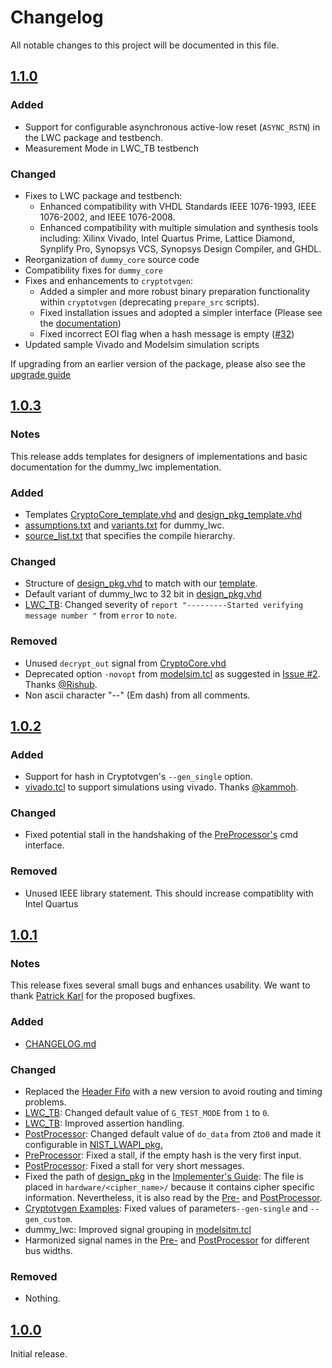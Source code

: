 # Changelog

All notable changes to this project will be documented in this file.

## [1.1.0]
### Added
- Support for configurable asynchronous active-low reset (`ASYNC_RSTN`) in the LWC package and testbench.
- Measurement Mode in LWC_TB testbench

### Changed
- Fixes to LWC package and testbench:
  - Enhanced compatibility with VHDL Standards IEEE 1076-1993, IEEE 1076-2002, and IEEE 1076-2008.
  - Enhanced compatibility with multiple simulation and synthesis tools including: Xilinx Vivado, Intel Quartus Prime, Lattice Diamond, Synplify Pro, Synopsys VCS, Synopsys Design Compiler, and GHDL.
- Reorganization of `dummy_core` source code
- Compatibility fixes for `dummy_core`
- Fixes and enhancements to `cryptotvgen`:
  - Added a simpler and more robust binary preparation functionality within `cryptotvgen` (deprecating `prepare_src` scripts).
  - Fixed installation issues and adopted a simpler interface (Please see the [documentation](software/cryptotvgen/README.md))
  - Fixed incorrect EOI flag when a hash message is empty ([#32](https://github.com/GMUCERG/LWC/pull/33))
- Updated sample Vivado and Modelsim simulation scripts

If upgrading from an earlier version of the package, please also see the [upgrade guide](UPGRADE_GUIDE.md)

## [1.0.3]
### Notes
This release adds templates for designers of implementations and basic documentation for the dummy_lwc implementation.

### Added
- Templates [CryptoCore_template.vhd](hardware/CryptoCore_template.vhd) and [design_pkg_template.vhd](hardware/design_pkg_template.vhd)
- [assumptions.txt](hardware/dummy_lwc/docs/assumptions.txt) and [variants.txt](hardware/dummy_lwc/docs/variants.txt) for dummy_lwc.
- [source_list.txt](hardware/dummy_lwc/src_rtl/source_list.txt) that specifies the compile hierarchy.

### Changed
- Structure of [design_pkg.vhd](hardware/dummy_lwc/src_rtl/design_pkg.vhd) to match with our [template](hardware/CryptoCore_template.vhd).
- Default variant of dummy_lwc to 32 bit in [design_pkg.vhd](hardware/dummy_lwc/src_rtl/design_pkg.vhd)
- [LWC_TB](hardware/LWCsrc/LWC_TB.vhd): Changed severity of `report "---------Started verifying message number "` from `error` to `note`.

### Removed
- Unused `decrypt_out` signal from [CryptoCore.vhd](hardware/dummy_lwc/src_rtl/CryptoCore.vhd)
- Deprecated option `-novopt` from [modelsim.tcl](dummy_lwc/scripts/modelsim.tcl) as suggested in [Issue #2](https://github.com/GMUCERG/LWC/issues/2). Thanks [@Rishub](https://github.com/shrub77).
- Non ascii character "--" (Em dash) from all comments.

## [1.0.2]
### Added
- Support for hash in Cryptotvgen's `--gen_single` option.
- [vivado.tcl](hardware/dummy_lwc/scripts/vivado.tcl) to support simulations using vivado. Thanks [@kammoh](https://github.com/kammoh).

### Changed
- Fixed potential stall in the handshaking of the [PreProcessor's](hardware/LWCsrc/PreProcessor.vhd) cmd interface.

### Removed
- Unused IEEE library statement. This should increase compatiblity with Intel Quartus

## [1.0.1]
### Notes
This release fixes several small bugs and enhances usability.
We want to thank [Patrick Karl]() for the proposed bugfixes.
### Added

- [CHANGELOG.md](CHANGELOG.md)
### Changed

- Replaced the [Header Fifo](hardware/LWCsrc/fwft_fifo.vhd) with a new version to avoid routing and timing problems.
- [LWC_TB](hardware/LWCsrc/LWC_TB.vhd): Changed default value of `G_TEST_MODE` from `1` to `0`.
- [LWC_TB](hardware/LWCsrc/LWC_TB.vhd): Improved assertion handling.
- [PostProcessor](hardware/LWCsrc/PostProcessor.vhd): Changed default value of `do_data` from `Z`to`0` and made it configurable in [NIST_LWAPI_pkg.](hardware/LWCsrc/NIST_LWAPI_pkg.vhd)
- [PreProcessor](hardware/LWCsrc/PreProcessor.vhd): Fixed a stall, if the empty hash is the very first input.
- [PostProcessor](hardware/LWCsrc/PostProcessor.vhd): Fixed a stall for very short messages.
- Fixed the path of [design_pkg](hardware/dummy_lwc/src_rtl/design_pkg.vhd) in the [Implementer's Guide][guide]:
The file is placed in `hardware/<cipher_name>/` because it contains cipher specific information.
Nevertheless, it is also read by the [Pre-](hardware/LWCsrc/PreProcessor.vhd) and [PostProcessor](hardware/LWCsrc/PostProcessor.vhd).
- [Cryptotvgen Examples](software/cryptotvgen/examples/): Fixed values of parameters`--gen-single` and `--gen_custom`.
- dummy_lwc: Improved signal grouping in [modelsitm.tcl](hardware/dummy_lwc/scripts/modelsim.tcl)
- Harmonized signal names in the [Pre-](hardware/LWCsrc/PreProcessor.vhd) and [PostProcessor](hardware/LWCsrc/PostProcessor.vhd) for different bus widths.

### Removed
- Nothing.

## [1.0.0] 
Initial release.
  
[unreleased]: https://github.com/GMUCERG/LWC/compare/v1.0.3...HEAD
[1.1.0]: https://github.com/GMUCERG/LWC/compare/v1.0.3...v1.1.0
[1.0.3]: https://github.com/GMUCERG/LWC/compare/v1.0.2...v1.0.3
[1.0.2]: https://github.com/GMUCERG/LWC/compare/v1.0.1...v1.0.2
[1.0.1]: https://github.com/GMUCERG/LWC/compare/v1.0.0...v1.0.1
[1.0.0]: https://github.com/GMUCERG/LWC/releases/tag/v1.0.0

[guide]: https://cryptography.gmu.edu/athena/LWC/LWC_HW_Implementers_Guide.pdf
